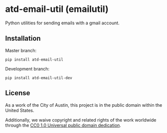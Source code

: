# atd-email-util (emailutil)
Python utilities for sending emails with a gmail account.


## Installation

Master branch:

```
pip install atd-email-util
```

Development branch:

```
pip install atd-email-util-dev
```

## License

As a work of the City of Austin, this project is in the public domain within the United States.

Additionally, we waive copyright and related rights of the work worldwide through the [CC0 1.0 Universal public domain dedication](https://creativecommons.org/publicdomain/zero/1.0/).
